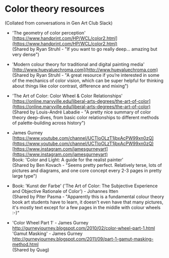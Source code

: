 # Color theory resources

(Collated from conversations in Gen Art Club Slack)

* 'The geometry of color perception'  
[https://www.handprint.com/HP/WCL/color2.html](https://www.handprint.com/HP/WCL/color2.html)  
(Shared by Ryan Struhl - "If you want to go really deep… amazing but very dense") 


* 'Modern colour theory for traditional and digital painting media'  
[http://www.huevaluechroma.com](http://www.huevaluechroma.com)    
(Shared by Ryan Struhl - "A great resource if you’re interested in some of the mechanics of color vision, which can be super helpful for thinking about things
like color contrast, difference and mixing")

* 'The Art of Color: Color Wheel & Color Relationships'  
[https://online.maryville.edu/liberal-arts-degrees/the-art-of-color](https://online.maryville.edu/liberal-arts-degrees/the-art-of-color)  
(Shared by Louis-André Labadie - "A pretty nice summary of color theory deep-dives, from basic color relationships to different methods of palette-building across history")

* James Gurney  
[https://www.youtube.com/channel/UCTIoOLzT1jbxAcPW99xn0zQ](https://www.youtube.com/channel/UCTIoOLzT1jbxAcPW99xn0zQ)  
[https://www.instagram.com/jamesgurneyart](https://www.instagram.com/jamesgurneyart)  
Book: 'Color and Light: A guide for the realist painter'  
(Shared by Ben Kovach - "Seems pretty perfect. Relatively terse, lots of pictures and diagrams, and one core concept every 2-3 pages in pretty large type") 

* Book: 'Kunst der Farbe' ('The Art of Color: The Subjective Experience and Objective Rationale of Color') - Johannes Itten  
(Shared by Piter Pasma - "Apparently this is a fundamental colour theory book art students have to learn, it doesn't even have that many pictures, it's mostly text except for a few pages in the middle with colour wheels :-)"

* 'Color Wheel Part 1' - James Gurney   
http://gurneyjourney.blogspot.com/2010/02/color-wheel-part-1.html   
'Gamut Masking' - James Gurney   
http://gurneyjourney.blogspot.com/2011/09/part-1-gamut-masking-method.html    
(Shared by Quag)   

